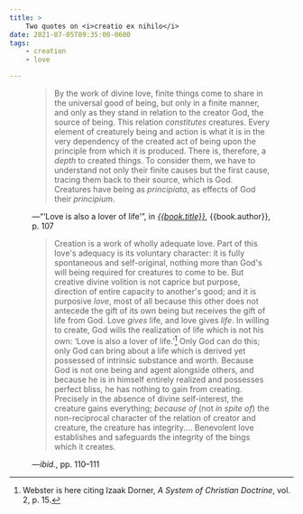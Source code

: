 ```yaml
---
title: >
    Two quotes on <i>creatio ex nihilo</i>
date: 2021-07-05T09:35:00-0600
tags:
    - creation
    - love

---
```


<figure class='quotation'>

> By the work of divine love, finite things come to share in the universal good of being, but only in a finite manner, and only as they stand in relation to the creator God, the source of being. This relation *constitutes* creatures. Every element of creaturely being and action is what it is in the very dependency of the created act of being upon the principle from which it is produced. There is, therefore, a *depth* to created things. To consider them, we have to understand not only their finite causes but the first cause, tracing them back to their source, which is God. Creatures have being as <i class='lang'>principiata</i>, as effects of God their <i class='lang'>principium</i>. 

<figcaption>—“‘Love is also a lover of life’”, in <a href="{{book.link}}"><cite>{{book.title}}</cite></a>, {{book.author}}, p. 107</figcaption>

</figure>

<figure class='quotation'>

> Creation is a work of wholly adequate love. Part of this love's adequacy is its voluntary character: it is fully spontaneous and self-original, nothing more than God's will being required for creatures to come to be. But creative divine volition is not caprice but purpose, direction of entire capacity to another's good; and it is purposive *love*, most of all because this other does not antecede the gift of its own being but receives the gift of life from God. Love *gives* life, and love gives *life*. In willing to create, God wills the realization of life which is not his own: ‘Love is also a lover of life.’[^dorner] Only God can do this; only God can bring about a life which is derived yet possessed of intrinsic substance and worth. Because God is not one being and agent alongside others, and because he is in himself entirely realized and possesses perfect bliss, he has nothing to gain from creating. Precisely in the absence of divine self-interest, the creature gains everything; *because of* (not  *in spite of*) the non-reciprocal character of the relation of creator and creature, the creature has integrity.… Benevolent love establishes and safeguards the integrity of the bings which it creates.

<figcaption>—<cite>ibid.</cite></a>, pp. 110–111</figcaption>

</figure>

[^dorner]: Webster is here citing Izaak Dorner, <cite>A System of Christian Doctrine</cite>, vol. 2, p. 15.